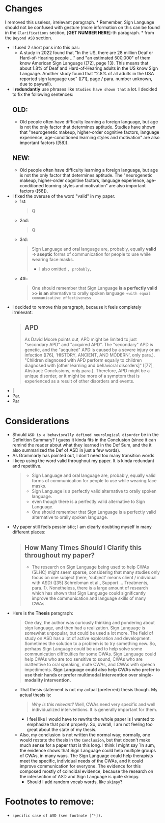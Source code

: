 
# Changes
  I removed this useless, irrelevant paragraph.
    * Remember, Sign Language should not be confused with gesture (more information on this can be found in the `Clarifications` section, [**GET NUMBER HERE**]-th paragraph.
    * from the `Beyond ASD` section.
  * I fused 2 short par.s into this par.:
    * A study in 2022 found that "In the US, there are 28 million Deaf or Hard-of-Hearing people ..." and "an estimated 500,000" of them know American Sign Language ([72], page 13). This means that about 1.8% of Deaf and Hard-of-Hearing adults in the US know Sign Language. Another study found that "2.8% of all adults in the USA reported sign language use" ([71], page / para. number unknown, due to paywall).
  * I **redundantly** use phrases like `Studies have shown that` a lot. I decided to fix the following sentences:
    ## OLD:
    * Old people often have difficulty learning a foreign language, but age is not the only factor that determines aptitude. Studies have shown that "neurogenetic makeup, higher-order cognitive factors, language experience, age-conditioned learning styles and motivation" are also important factors ([58]).
    ## NEW:
    * Old people often have difficulty learning a foreign language, but age is not the only factor that determines aptitude. The "neurogenetic makeup, higher-order cognitive factors, language experience, age-conditioned learning styles and motivation" are also important factors ([58]).
  * I fixed the overuse of the word "valid" in my paper.
    * 1st:
      > Q
    * 2nd:
      > Q
    * 3rd:
      > Sign Language and oral language are, probably, equally **valid => aseptic** forms of communication for people to use while wearing face masks.
      > * I also omitted `, probably,`
    * 4th:
      > One should remember that Sign Language **is a perfectly valid >> is an** alternative to orally spoken language +`with equal communicative effectiveness`
  * I decided to remove this paragraph, because it feels completely irrelevant:
    > ## APD
    > As David Moore points out, APD might be limited to just "secondary APD" and "acquired APD". The "secondary" APD is genetic, and the "acquired" APD is caused by a severe injury or an infection ([76], 'HISTORY, ANCIENT, AND MODERN', only para.). "Children diagnosed with APD perform equally to children diagnosed with [other learning and behavioral disorders]" ([77], Abstract: Conclusions, only para.). Therefore, APD might be a unique disorder, or it might be more of a symptom that is experienced as a result of other disorders and events.
  * |
  * Par.
  * Par


# Considerations
  * Should `ASD is a behaviorally defined neurological disorder` be in the Definition Summary? I guess it kinda fits in the Conclusion (since it can remind the reader about what they learned in the Def Sum, and the it also summarized the Def of ASD in just a few words).
  * As Grammarly has pointed out, I don't need too many transition words.
  * I keep using the word valid throughout my paper. It is kinda redundant and repetitive.
    > * Sign Language and oral language are, probably, equally valid forms of communication for people to use while wearing face masks.
    > * Sign Language is a perfectly valid alternative to orally spoken language.
    > * even though there is a perfectly valid alternative to Sign Language.
    > * One should remember that Sign Language is a perfectly valid alternative to orally spoken language.
  * My paper still feels pessimistic; I am clearly doubting myself in many different places:
    > ## How Many Times *Should* I Clarify this throughout my paper?
    > * The research on Sign Language being used to help CWAs (SLHC) might seem sparse, considering that many studies only focus on one subject (here, 'subject' means client / individual with ASD) ([35] Schreibman et al., Support ... Treatments, para. 1). Nonetheless, there is a large amount of research which has shown that Sign Language could significantly improve the communication and language skills of many CWAs.
  * Here is the **Thesis** paragraph:
    > One day, the author was curiously thinking and pondering about sign language, and then had a realization. Sign Language is somewhat unpopular, but could be used a lot more. The field of study on ASD has a lot of active exploration and development. Sometimes the solution to a problem is to try something new. So, perhaps Sign Language could be used to help solve some communication difficulties for some CWAs. Sign Language could help CWAs who are too sensitive to sound, CWAs who are inattentive to oral speaking, mute CWAs, and CWAs with speech impediments. **Sign Language could also help CWAs who prefer to use their hands or prefer multimodal intervention over single-modality intervention.**
    * That thesis statement is not my actual (preferred) thesis though. My actual thesis is:
      > *Why is this relevant?* Well, CWAs need very specific and well individualized interventions. It is generally important for them.
      * I feel like I would have to rewrite the whole paper is I wanted to emphasize that point properly. So, overall, I am not feeling too great about the state of my thesis.
    * Also, my conclusion is not written the normal way; normally, one would restate the thesis in the `Conclusion`, but that doesn't make much sense for a paper that is this long. I think I might say `In sum, the evidence shows that Sign Language could help multiple groups of CWAs, in many ways. The Sign Language could help therapists meet the specific, individual needs of the CWAs, and it could improve communication for everyone. The evidence for this composed mostly of coincidal evidence, because the research on the intersection of ASD and Sign Language is quite skimpy.
      * Should I add random vocab words, like `skimpy`?

# Footnotes to remove:
* `specific case of ASD (see footnote [^¹]).`




